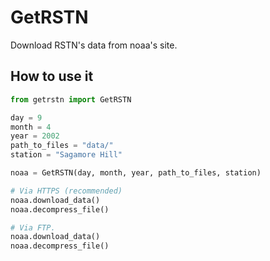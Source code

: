 # GetRSTN
Download RSTN's data from noaa's site. 

## How to use it

```python
from getrstn import GetRSTN

day = 9
month = 4
year = 2002
path_to_files = "data/"
station = "Sagamore Hill"

noaa = GetRSTN(day, month, year, path_to_files, station)

# Via HTTPS (recommended)
noaa.download_data()
noaa.decompress_file()

# Via FTP.
noaa.download_data()
noaa.decompress_file()
```
